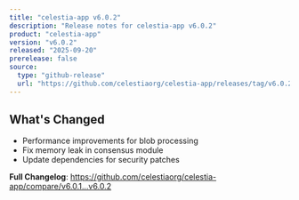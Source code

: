 ```yaml
---
title: "celestia-app v6.0.2"
description: "Release notes for celestia-app v6.0.2"
product: "celestia-app"
version: "v6.0.2"
released: "2025-09-20"
prerelease: false
source:
  type: "github-release"
  url: "https://github.com/celestiaorg/celestia-app/releases/tag/v6.0.2"
---
```


## What's Changed
* Performance improvements for blob processing
* Fix memory leak in consensus module
* Update dependencies for security patches

**Full Changelog**: https://github.com/celestiaorg/celestia-app/compare/v6.0.1...v6.0.2
